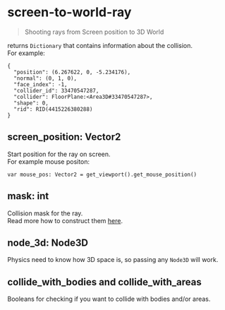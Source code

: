 # screen-to-world-ray

> Shooting rays from Screen position to 3D World

returns `Dictionary` that contains information about the collision.  
For example:
```gdscript
{
  "position": (6.267622, 0, -5.234176),
  "normal": (0, 1, 0),
  "face_index": -1,
  "collider_id": 33470547287,
  "collider": FloorPlane:<Area3D#33470547287>,
  "shape": 0,
  "rid": RID(4415226380288)
}

```

## screen_position: Vector2

Start position for the ray on screen.  
For example mouse positon:  
```gdscript
var mouse_pos: Vector2 = get_viewport().get_mouse_position()
```

## mask: int

Collision mask for the ray.  
Read more how to construct them [here](https://docs.godotengine.org/en/stable/tutorials/physics/physics_introduction.html#code-example "Godot Docs Physics Introduction").

## node_3d: Node3D

Physics need to know how 3D space is, so passing any `Node3D` will work.

## collide_with_bodies and collide_with_areas

Booleans for checking if you want to collide with bodies and/or areas.
